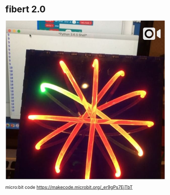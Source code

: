 # fibert 2.0
<img src="https://github.com/larsgimse/fibert20/blob/master/fibert_realtime.png"><br>


micro:bit code
https://makecode.microbit.org/_er9gPs7EjTbT

